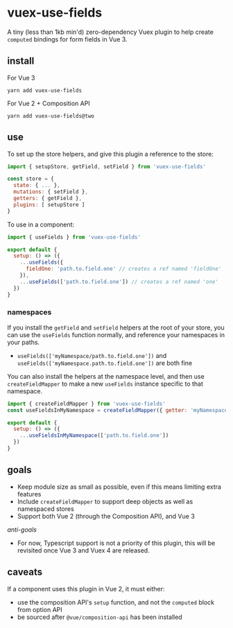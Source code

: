 # vuex-use-fields

A tiny (less than 1kb min'd) zero-dependency Vuex plugin to help create `computed` bindings for form fields in Vue 3.

## install

For Vue 3

```shell
yarn add vuex-use-fields
```

For Vue 2 + Composition API

```shell
yarn add vuex-use-fields@two
```

## use

To set up the store helpers, and give this plugin a reference to the store:

```js
import { setupStore, getField, setField } from 'vuex-use-fields'

const store = {
  state: { ... },
  mutations: { setField },
  getters: { getField },
  plugins: [ setupStore ]
}
```

To use in a component:

```js
import { useFields } from 'vuex-use-fields'

export default {
  setup: () => ({
    ...useFields({
      fieldOne: 'path.to.field.one' // creates a ref named 'fieldOne'
    }),
    ...useFields(['path.to.field.one']) // creates a ref named 'one'
  })
}
```

### namespaces

If you install the `getField` and `setField` helpers at the root of your store, you can use the `useFields` function normally, and reference your namespaces in your paths.
- `useFields(['myNamespace/path.to.field.one'])` and `useFields(['myNamespace.path.to.field.one'])` are both fine

You can also install the helpers at the namespace level, and then use `createFieldMapper` to make a new `useFields` instance specific to that namespace.

```js
import { createFieldMapper } from 'vuex-use-fields'
const useFieldsInMyNamespace = createFieldMapper({ getter: 'myNamespace/getField', setter: 'myNamespace/setField' })

export default {
  setup: () => ({
    ...useFieldsInMyNamespace(['path.to.field.one'])
  })
}
```

## goals

- Keep module size as small as possible, even if this means limiting extra features
- Include `createFieldMapper` to support deep objects as well as namespaced stores
- Support both Vue 2 (through the Composition API), and Vue 3

*anti-goals*

- For now, Typescript support is not a priority of this plugin, this will be revisited once Vue 3 and Vuex 4 are released.

## caveats

If a component uses this plugin in Vue 2, it must either:
- use the composition API's `setup` function, and not the `computed` block from option API
- be sourced after `@vue/composition-api` has been installed
